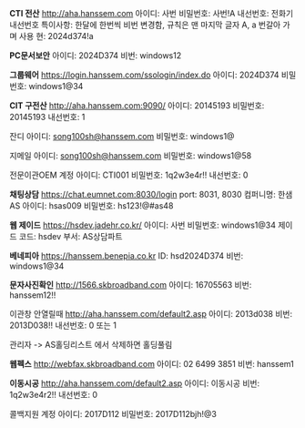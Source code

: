 **CTI 전산**
http://aha.hanssem.com
아이디: 사번
비밀번호: 사번!A
내선번호: 전화기 내선번호
특이사항: 한달에 한번씩 비번 변경함, 규칙은 맨 마지막 글자 A, a 번갈아 가며 사용
현: 2024d374!a

**PC문서보안**
아이디: 2024D374
비번: windows12

**그룹웨어**
https://login.hanssem.com/ssologin/index.do
아이디: 2024D374
비밀번호: windows1@34

**CIT 구전산**
http://aha.hanssem.com:9090/
아이디: 20145193
비밀번호: 20145193
내선번호: 1

잔디
아이디: song100sh@hanssem.com
비밀번호: windows1@

지메일
아이디: song100sh@hanssem.com
비밀번호: windows1@58

전문이관OEM 계정
아이디: CTI001
비밀번호: 1q2w3e4r!!
내선번호: 0

**채팅상담**
https://chat.eumnet.com:8030/login
port: 8031, 8030
컴퍼니명: 한샘AS 
아이디: hsas009 
비밀번호: hs123!@#as48

**웹 제이드**
https://hsdev.jadehr.co.kr/
아이디: 사번
비밀번호: windows1@34
제이드 코드: hsdev
부서: AS상담파트

**베네피아**
https://hanssem.benepia.co.kr
ID: hsd2024D374
비번: windows1@34

**문자사진확인**
http://1566.skbroadband.com
아이디: 16705563
비번: hanssem12!!

이관창 안열릴때
http://aha.hanssem.com/default2.asp
아이디: 2013d038
비번: 2013D038!!
내선번호: 0 또는 1 

관리자 -> AS홀딩리스트 에서 삭제하면 홀딩풀림

**웹펙스**
http://webfax.skbroadband.com
아이디: 02 6499 3851
비번: hanssem1

**이동시공**
http://aha.hanssem.com/default2.asp
아이디: 이동시공
비번: 1q2w3e4r2!!
내선번호: 0

콜백지원 계정
아이디: 2017D112
비밀번호: 2017D112bjh!@3